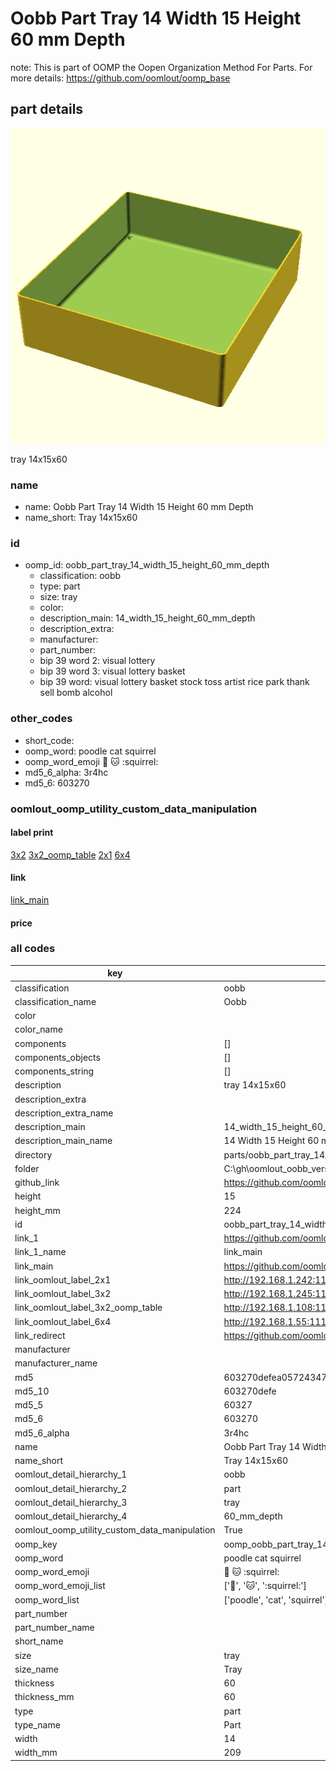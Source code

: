 # Oobb Part Tray 14 Width 15 Height 60 mm Depth  

note: This is part of OOMP the Oopen Organization Method For Parts. For more details: https://github.com/oomlout/oomp_base

##  part details
  

[![](3dpr.png)](3dpr.png)

tray 14x15x60



### name
* name: Oobb Part Tray 14 Width 15 Height 60 mm Depth
* name_short: Tray 14x15x60 
### id
* oomp_id: oobb_part_tray_14_width_15_height_60_mm_depth
  * classification: oobb
  * type: part
  * size: tray
  * color: 
  * description_main: 14_width_15_height_60_mm_depth
  * description_extra: 
  * manufacturer: 
  * part_number: 
  * bip 39 word 2: visual lottery
  * bip 39 word 3: visual lottery basket
  * bip 39 word: visual lottery basket stock toss artist rice park thank sell bomb alcohol

### other_codes
* short_code: 
* oomp_word: poodle cat squirrel
* oomp_word_emoji :poodle: :cat: :squirrel:
* md5_6_alpha: 3r4hc
* md5_6: 603270






### oomlout_oomp_utility_custom_data_manipulation
#### label print
[3x2](http://192.168.1.245:1112/?label=oomp%203r4hc)
[3x2_oomp_table](http://192.168.1.108:1112/?label=oomp%203r4hc)
[2x1](http://192.168.1.242:1112/?label=oomp%203r4hc)
[6x4](http://192.168.1.55:1112/?label=oomp%203r4hc)    

#### link

[link_main](https://github.com/oomlout/oomlout_oobb_version_4_generated_parts/tree/main/navigation_oomp/oobb/part/tray/14_width_15_height_60_mm_depth/part)                              

#### price







### all codes 
| key | value |  
| --- | --- |  
| classification | oobb |  
| classification_name | Oobb |  
| color |  |  
| color_name |  |  
| components | [] |  
| components_objects | [] |  
| components_string | [] |  
| description | tray 14x15x60 |  
| description_extra |  |  
| description_extra_name |  |  
| description_main | 14_width_15_height_60_mm_depth |  
| description_main_name | 14 Width 15 Height 60 mm Depth |  
| directory | parts/oobb_part_tray_14_width_15_height_60_mm_depth |  
| folder | C:\gh\oomlout_oobb_version_4_generated_parts\parts\oobb_part_tray_14_width_15_height_60_mm_depth |  
| github_link | https://github.com/oomlout/oomlout_oomp_part_src/tree/main/parts/oobb_part_tray_14_width_15_height_60_mm_depth |  
| height | 15 |  
| height_mm | 224 |  
| id | oobb_part_tray_14_width_15_height_60_mm_depth |  
| link_1 | https://github.com/oomlout/oomlout_oobb_version_4_generated_parts/tree/main/navigation_oomp/oobb/part/tray/14_width_15_height_60_mm_depth/part |  
| link_1_name | link_main |  
| link_main | https://github.com/oomlout/oomlout_oobb_version_4_generated_parts/tree/main/navigation_oomp/oobb/part/tray/14_width_15_height_60_mm_depth/part |  
| link_oomlout_label_2x1 | http://192.168.1.242:1112/?label=oomp%203r4hc |  
| link_oomlout_label_3x2 | http://192.168.1.245:1112/?label=oomp%203r4hc |  
| link_oomlout_label_3x2_oomp_table | http://192.168.1.108:1112/?label=oomp%203r4hc |  
| link_oomlout_label_6x4 | http://192.168.1.55:1112/?label=oomp%203r4hc |  
| link_redirect | https://github.com/oomlout/oomlout_oobb_version_4_generated_parts/tree/main/parts/oobb_tray_14_15_60 |  
| manufacturer |  |  
| manufacturer_name |  |  
| md5 | 603270defea057243472dd60266107a7 |  
| md5_10 | 603270defe |  
| md5_5 | 60327 |  
| md5_6 | 603270 |  
| md5_6_alpha | 3r4hc |  
| name | Oobb Part Tray 14 Width 15 Height 60 mm Depth |  
| name_short | Tray 14x15x60  |  
| oomlout_detail_hierarchy_1 | oobb |  
| oomlout_detail_hierarchy_2 | part |  
| oomlout_detail_hierarchy_3 | tray |  
| oomlout_detail_hierarchy_4 | 60_mm_depth |  
| oomlout_oomp_utility_custom_data_manipulation | True |  
| oomp_key | oomp_oobb_part_tray_14_width_15_height_60_mm_depth |  
| oomp_word | poodle cat squirrel |  
| oomp_word_emoji | :poodle: :cat: :squirrel: |  
| oomp_word_emoji_list | [':poodle:', ':cat:', ':squirrel:'] |  
| oomp_word_list | ['poodle', 'cat', 'squirrel'] |  
| part_number |  |  
| part_number_name |  |  
| short_name |  |  
| size | tray |  
| size_name | Tray |  
| thickness | 60 |  
| thickness_mm | 60 |  
| type | part |  
| type_name | Part |  
| width | 14 |  
| width_mm | 209 |  
